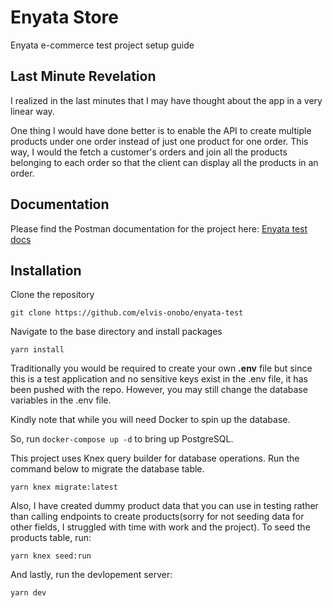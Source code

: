 # Enyata Store

Enyata e-commerce test project setup guide

## Last Minute Revelation

I realized in the last minutes that I may have thought about the app in a very linear way.

One thing I would have done better is to enable the API to create multiple products under one order instead of just one product for one order. This way, I would the fetch a customer's orders and join all the products belonging to each order so that the client can display all the products in an order.

## Documentation

Please find the Postman documentation for the project here: [Enyata test docs](https://documenter.getpostman.com/view/8410691/2s847MpVxy)

## Installation

Clone the repository

`git clone https://github.com/elvis-onobo/enyata-test`

Navigate to the base directory and install packages

`yarn install`

Traditionally you would be required to create your own **.env** file but since this is a test application and no sensitive keys exist in the .env file, it has been pushed with the repo.
However, you may still change the database variables in the .env file.

Kindly note that while you will need Docker to spin up the database.

So, run `docker-compose up -d` to bring up PostgreSQL.

This project uses Knex query builder for database operations. Run the command below to migrate the database table.

`yarn knex migrate:latest`

Also, I have created dummy product data that you can use in testing rather than calling endpoints to create products(sorry for not seeding data for other fields, I struggled with time with work and the project). To seed the products table, run:

`yarn knex seed:run`

And lastly, run the devlopement server:

`yarn dev`

